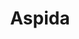 ---
layout: resume
title: Aspida
dates: October 2022 - present
role: Software Engineer
order: 1
stack:
  - Built data-intensive React/TypeScripts applications in an enterprise setting
  - Managed and deployed AWS services via Terraform
  - Migrated development environments to modern web stacks to improve app startup times by 90%
---